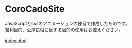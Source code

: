 # CoroCadoSite
JavaScriptとcssのアニメーションの練習で作成したものです。<br>
営利目的、公序良俗に反する目的の使用はお控えください。<br>
<br>
[index.html](https://hosoya17.github.io/CoroCadoSite/)
